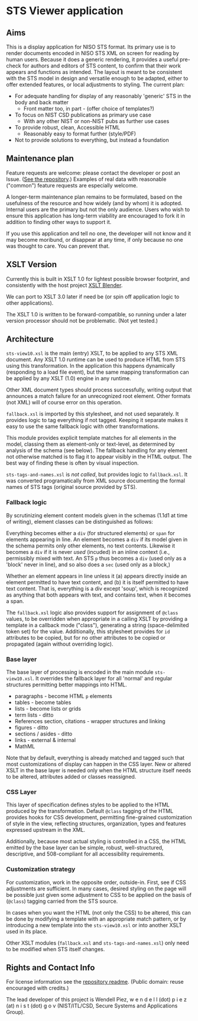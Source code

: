 # STS Viewer application

## Aims

This is a display application for NISO STS format. Its primary use is to render documents encoded in NISO STS XML on screen for reading by human users. Because it does a generic rendering, it provides a useful pre-check for authors and editors of STS content, to confirm that their work appears and functions as intended. The layout is meant to be consistent with the STS model in design and versatile enough to be adapted, either to offer extended features, or local adjustments to styling. The current plan:

- For adequate handling for display of any reasonably 'generic' STS in the body and back matter
  - Front matter too, in part - (offer choice of templates?)
- To focus on NIST CSD publications as primary use case
  - With any other NIST or non-NIST pubs as further use cases
- To provide robust, clean, Accessible HTML
  - Reasonably easy to format further (style/PDF)  
- Not to provide solutions to everything, but instead a foundation

## Maintenance plan

Feature requests are welcome: please contact the developer or post an Issue.  ([See the repository](https://github.com/usnistgov/xslt-blender/issues).) Examples of real data with reasonable ("common") feature requests are especially welcome.

A longer-term maintenance plan remains to be formulated, based on the usefulness of the resource and how widely (and by whom) it is adopted. Internal users are the primary but not the only audience. Users who wish to ensure this application has long-term viability are encouraged to fork it in addition to finding other ways to support it.

If you use this application and tell no one, the developer will not know and it may become moribund, or disappear at any time, if only because no one was thought to care. You can prevent that.

## XSLT Version

Currently this is built in XSLT 1.0 for lightest possible browser footprint, and consistently with the host project [XSLT Blender](../README.md).

We can port to XSLT 3.0 later if need be (or spin off application logic to other applications).

The XSLT 1.0 is written to be forward-compatible, so running under a later version processor should not be problematic. (Not yet tested.)

## Architecture

`sts-view10.xsl` is the main (entry) XSLT, to be applied to any STS XML document. Any XSLT 1.0 runtime can be used to produce HTML from STS using this transformation. In the application this happens dynamically (responding to a load file event), but the same mapping transformation can be applied by any XSLT (1.0) engine in any runtime.

Other XML document types should process successfully, writing output that announces a match failure for an unrecognized root element. Other formats (not XML) will of course error on this operation.

`fallback.xsl` is imported by this stylesheet, and not used separately. It provides logic to tag everything if not tagged. Keeping it separate makes it easy to use the same fallback logic with other transformations.

This module provides explicit template matches for all elements in the model, classing them as element-only or text-level, as determined by analysis of the schema (see below). The fallback handling for any element not otherwise matched is to flag it to appear visibly in the HTML output. The best way of finding these is often by visual inspection.

`sts-tags-and-names.xsl` is *not called*, but provides logic to `fallback.xsl`. It was converted programatically from XML source documenting the formal names of STS tags (original source provided by STS).

### Fallback logic

By scrutinizing element content models given in the schemas (1.1d1 at time of writing), element classes can be distinguished as follows:

Everything becomes either a `div` (for structured elements) or `span` for elements appearing in line. An element becomes a `div` if its model given in the schema permits only other elements, no text contents. Likewise it becomes a `div` if it is never *used* (incuded) in an inline context (i.e., permissibly mixed with text. An STS `p` thus becomes a `div` (used only as a 'block' never in line), and so also does a `sec` (used only as a block,)

Whether an element appears in line  unless it (a) appears directly inside an element permitted to have text content, and (b) it is itself permitted to have text content. That is, everything is a div except 'soup', which is recognized as anything that both appears with text, and contains text, when it becomes a span.

The `fallback.xsl` logic also provides support for assignment of `@class` values, to be overridden when appropriate in a calling XSLT by providing a template in a callback mode ("class"), generating a string (space-delimited token set) for the value. Additionally, this stylesheet provides for `id` attributes to be copied, but for no other attributes to be copied or propagated (again without overriding logic).

### Base layer

The base layer of processing is encoded in the main module `sts-view10.xsl`. It overrides the fallback layer for all 'normal' and regular structures permitting better mappings into HTML.

- paragraphs - become HTML `p` elements
- tables - become tables
- lists - become lists or grids
- term lists - ditto
- References section, citations - wrapper structures and linking
- figures - ditto
- sections / asides - ditto
- links - external & internal
- MathML

Note that by default, everything is already matched and tagged such that most customizations of display can happen in the CSS layer. New or altered XSLT in the base layer is needed only when the HTML structure itself needs to be altered, attributes added or classes reassigned.

### CSS Layer

This layer of specification defines styles to be applied to the HTML produced by the transformation. Default `@class` tagging of the HTML provides hooks for CSS development, permitting fine-grained customization of style in the view, reflecting structures, organization, types and features expressed upstream in the XML.

Additionally, because most actual styling is controlled in a CSS, the HTML emitted by the base layer can be simple, robust, well-structured, descriptive, and 508-compliant for all accessibility requirements.

### Customization strategy

For customization, work in the opposite order, outside-in. First, see if CSS adjustments are sufficient. In many cases, desired styling on the page will be possible just given some adjustment to CSS to be applied on the basis of (`@class`) tagging carried from the STS source.

In cases when you want the HTML (not only the CSS) to be altered, this can be done by modifying a template with an appropriate match pattern, or by introducing a new template into the `sts-view10.xsl` or into another XSLT used in its place.

Other XSLT modules (`fallback.xsl` and `sts-tags-and-names.xsl`) only need to be modified when STS itself changes.

## Rights and Contact Info

For license information see the [repository readme](../README.md). (Public domain: reuse encouraged with credits.)

The lead developer of this project is Wendell Piez, w e n d e l l (dot) p i e z (at) n i s t (dot) g o v (NIST/ITL/CSD, Secure Systems and Applications Group).
